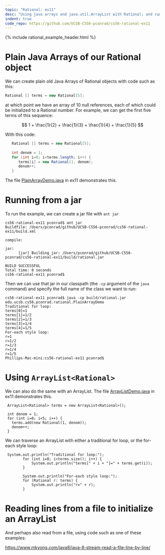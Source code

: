 ```yaml
---
topic: "Rational: ex11"
desc: "Using java arrays and java.util.ArrayList with Rational; and running main() programs from a jar file"
indent: true
code_repo: https://github.com/UCSB-CS56-pconrad/cs56-rational-ex11
---
```



{% include rational_example_header.html %}

# Plain Java Arrays of our Rational object

We can create plain old Java Arrays of Rational objects with code such as this:

```java
Rational [] terms = new Rational[5];
```

at which point we have an array of 10 null references, each of which could be initialized to a Rational number.  For example,
we can get the first five terms of this sequence:

$$ 1 + \frac{1}{2} + \frac{1}{3} + \frac{1}{4} + \frac{1}{5} $$

With this code:

```java
   Rational [] terms = new Rational[5];
  
   int denom = 1;
   for (int i=0; i<terms.length; i++) {
      terms[i] = new Rational(1, denom);
      denom++;
   }
```
      
The file [PlainArrayDemo.java](https://github.com/UCSB-CS56-pconrad/cs56-rational-ex11/blob/master/src/edu/ucsb/cs56/pconrad/rational/PlainArrayDemo.java) in ex11 demonstrates this.

# Running from a jar

To run the example, we can create a jar file with `ant jar`

```
cs56-rational-ex11 pconrad$ ant jar
Buildfile: /Users/pconrad/github/UCSB-CS56-pconrad/cs56-rational-ex11/build.xml

compile:

jar:
      [jar] Building jar: /Users/pconrad/github/UCSB-CS56-pconrad/cs56-rational-ex11/build/rational.jar

BUILD SUCCESSFUL
Total time: 0 seconds
cs56-rational-ex11 pconrad$ 
```

Then we can use that jar in our classpath (the `-cp` argument of the `java` command) and specify the full
name of the class we want to run:

```
cs56-rational-ex11 pconrad$ java -cp build/rational.jar edu.ucsb.cs56.pconrad.rational.PlainArrayDemo
Traditional for loop:
terms[0]=1
terms[1]=1/2
terms[2]=1/3
terms[3]=1/4
terms[4]=1/5
For-each style loop:
r=1
r=1/2
r=1/3
r=1/4
r=1/5
Phillips-Mac-mini:cs56-rational-ex11 pconrad$ 
```
# Using `ArrayList<Rational>`

We can also do the same with an ArrayList.  The file  [ArrayListDemo.java](https://github.com/UCSB-CS56-pconrad/cs56-rational-ex11/blob/master/src/edu/ucsb/cs56/pconrad/rational/ArrayListDemo.java) in ex11 demonstrates this.

```
 ArrayList<Rational> terms = new ArrayList<Rational>();
                
 int denom = 1;
 for (int i=0; i<5; i++) {
   terms.add(new Rational(1, denom));
   denom++;
 }
```

We can traverse an ArrayList with either a traditional for loop, or the for-each style loop:

```
 System.out.println("Traditional for loop:");
        for (int i=0; i<terms.size(); i++) {
            System.out.println("terms[" + i + "]=" + terms.get(i));
        }

        System.out.println("For-each style loop:");
        for (Rational r: terms) {
            System.out.println("r=" + r);
        }
```

# Reading lines from a file to initialize an ArrayList

And perhaps also read from a file, using code such as one of these examples:

<https://www.mkyong.com/java8/java-8-stream-read-a-file-line-by-line/>
